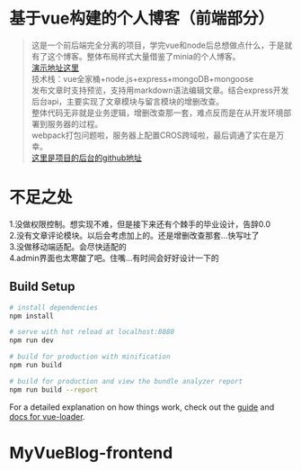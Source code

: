 # 基于vue构建的个人博客（前端部分）

> 这是一个前后端完全分离的项目，学完vue和node后总想做点什么，于是就有了这个博客。整体布局样式大量借鉴了minia的个人博客。<br>
[演示地址这里](http://39.108.214.182/#/)<br> 
技术栈：vue全家桶+node.js+express+mongoDB+mongoose <br>
发布文章时支持预览，支持用markdown语法编辑文章。结合express开发后台api，主要实现了文章模块与留言模块的增删改查。<br>
整体代码无非就是业务逻辑，增删改查那一套，难点反而是在从开发环境部署到服务器的过程。<br>
webpack打包问题啦，服务器上配置CROS跨域啦，最后调通了实在是万幸。<br>
[这里是项目的后台的github地址](https://github.com/Kisarigi/MyVueBlog-server)

# 不足之处
1.没做权限控制。想实现不难，但是接下来还有个棘手的毕业设计，告辞0.0 <br>
2.没有文章评论模块。以后会考虑加上的。还是增删改查那套...快写吐了  <br>
3.没做移动端适配。会尽快适配的<br>
4.admin界面也太寒酸了吧。住嘴...有时间会好好设计一下的<br>



## Build Setup

``` bash
# install dependencies
npm install

# serve with hot reload at localhost:8080
npm run dev

# build for production with minification
npm run build

# build for production and view the bundle analyzer report
npm run build --report
```

For a detailed explanation on how things work, check out the [guide](http://vuejs-templates.github.io/webpack/) and [docs for vue-loader](http://vuejs.github.io/vue-loader).
# MyVueBlog-frontend
